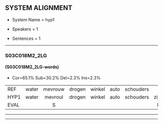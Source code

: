 
## SYSTEM ALIGNMENT

- System Name = hyp1

- Speakers = 1

- Sentences = 1

---

### S03C018M2_2LG

#### (S03C018M2_2LG-words)

- Cor=65.1%	Sub=30.2%	Del=2.3%	Ins=2.3%

|  |  |  |  |  |  |  |  |  |  |  |  |  |  |  |  |  |  |  |  |  |  |  |  |  |  |  |  |  |  |  |  |  |  |  |  |  |  |  |  |  |  |  |  |
|:--- |:---:|:---:|:---:|:---:|:---:|:---:|:---:|:---:|:---:|:---:|:---:|:---:|:---:|:---:|:---:|:---:|:---:|:---:|:---:|:---:|:---:|:---:|:---:|:---:|:---:|:---:|:---:|:---:|:---:|:---:|:---:|:---:|:---:|:---:|:---:|:---:|:---:|:---:|:---:|:---:|:---:|:---:|:---:|
| REF | water | mevrouw | drogen | winkel | auto | schouders |  | verhaal | koning | moeilijk | speelplaats | drinken | hoofdpijn | regen | vliegtuig | stoppen | opnieuw | gooien | sneeuwen | moeder | liedje | potlood | fietsbel | vinger | dichtbij | meisje | chauffeur | muziek | waarom | scheuren | * | lawaai | zwemmen | * | vuurwerk | appel | cola | kussen | eerste | circus | kleuren | voetbal | vlinder |
| HYP1 | water | mevroul | drogen | winkel | auto | schouders | zijn | haal | koning | moeider | speelplaats | rinken | hoofdpijn | regen | vliegtuig | stoppen | opnieuw | goeien | sneeuwen | moeder | nietje | potloot | fietsbel | vinger | dichtbij | meisje | chauffeur | muziek | waarom | sceuren | qwai | lawaai |  | gwemmen | zuurwerk | appel | cola | kushen | eerste | circus | kleuren | voetbal | viender |
| EVAL |  | S |  |  |  |  | I | S |  | S |  | S |  |  |  |  |  | S |  |  | S | S |  |  |  |  |  |  |  | S | S |  | D | S | S |  |  | S |  |  |  |  | S |
---

---
